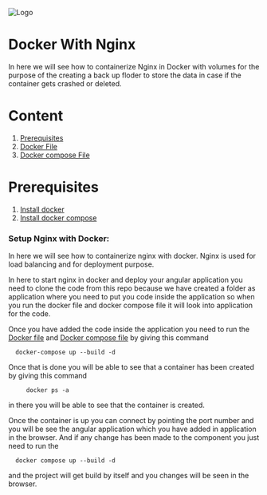 ![Logo](https://github.com/mithunvikram/nginx-docker/blob/master/docs/GeppettoIcon.png?raw=true"Logo")

# Docker With Nginx<br/>
   In here we will see how to containerize Nginx in Docker with volumes for the purpose of the creating a back up floder to store the data in case if the container gets crashed or deleted.
   
# Content
1. [Prerequisites](#prerequisites)
1. [Docker File]()
1. [Docker compose File]()

# Prerequisites
1. [Install docker](https://docs.docker.com/install/)<br/>
1. [Install docker compose](https://docs.docker.com/compose/install/)

### Setup Nginx with Docker:<br/>
  In here we will see how to containerize nginx with docker. Nginx is used for load balancing and for deployment purpose. 
  
  In here to start nginx in docker and deploy your angular application you need to clone the code from this repo because we have created a folder as application where you need to put you code inside the application so when you run the docker file and docker compose file it will look into application for the code.
  
  Once you have added the code inside the application you need to run the [Docker file](https://github.com/mithunvikram/nginx-docker/blob/master/docs/Dockerfile) and [Docker compose file](https://github.com/mithunvikram/nginx-docker/blob/master/docs/docker-compose.yml) by giving this command
  
      docker-compose up --build -d
      
  Once that is done you will be able to see that a container has been created by giving this command
  
         docker ps -a
         
  in there you will be able to see that the container is created.
  
  Once the container is up you can connect by pointing the port number and you will be see the angular application which you have added in application in the browser. And if any change has been made to the component you just need to run the 
  
      docker compose up --build -d 
      
   and the project will get build by itself and you changes will be seen in the browser.
  
         
